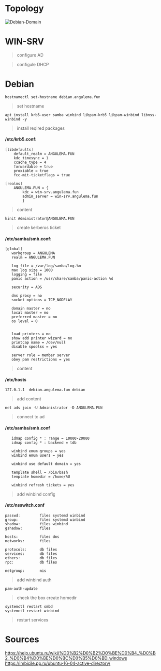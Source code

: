 # Topology 
![Debian-Domain](https://user-images.githubusercontent.com/62337797/140346203-f558fad1-5d00-46c7-8bf0-05c6606fb69d.png)
# WIN-SRV 

> configure AD

> configule DHCP

# Debian
```
hostnamectl set-hostname debian.angulema.fun
```
> set hostname 
```
apt install krb5-user samba winbind libpam-krb5 libpam-winbind libnss-winbind -y
```
> install reqired packages

#### /etc/krb5.conf:

```
[libdefaults]
	default_realm = ANGULEMA.FUN
	kdc_timesync = 1
	ccache_type = 4
	forwardable = true
	proxiable = true
	fcc-mit-ticketflags = true

[realms]
	ANGULEMA.FUN = {
		kdc = win-srv.angulema.fun
		admin_server = win-srv.angulema.fun
		}

```
> content 
```
kinit Administrator@ANGULEMA.FUN
```
> create kerberos ticket
#### /etc/samba/smb.conf:
```
[global]
   workgroup = ANGULEMA
   realm = ANGULEMA.FUN
   
   log file = /var/log/samba/log.%m
   max log size = 1000
   logging = file
   panic action = /usr/share/samba/panic-action %d

   security = ADS

   dns proxy = no 
   socket options = TCP_NODELAY

   domain master = no
   local master = no
   preferred master = no
   os level = 0


   load printers = no
   show add printer wizard = no
   printcap name = /dev/null
   disable spoolss = yes

   server role = member server
   obey pam restrictions = yes
```
> content

#### /etc/hosts
```
127.0.1.1  debian.angulema.fun debian
```
> add content
```
net ads join -U Administrator -D ANGULEMA.FUN 
```
> connect to ad 
#### /etc/samba/smb.conf
```
   idmap config * : range = 10000-20000
   idmap config * : backend = tdb 
   
   winbind enum groups = yes
   winbind enum users = yes

   winbind use default domain = yes

   template shell = /bin/bash
   template homedir = /home/%U

   winbind refresh tickets = yes
```
> add winbind config
 
#### /etc/nsswitch.conf 
```
passwd:         files systemd winbind
group:          files systemd winbind
shadow:         files winbind
gshadow:        files

hosts:          files dns
networks:       files

protocols:      db files
services:       db files
ethers:         db files
rpc:            db files

netgroup:       nis
```
> add winbind auth
```
pam-auth-update
```
> check the box create homedir
```
systemctl restart smbd
systemctl restart winbind
```
> restart services
# Sources 
https://help.ubuntu.ru/wiki/%D0%B2%D0%B2%D0%BE%D0%B4_%D0%B2_%D0%B4%D0%BE%D0%BC%D0%B5%D0%BD_windows
https://imbicile.pp.ru/ubuntu-16-04-active-directory/
